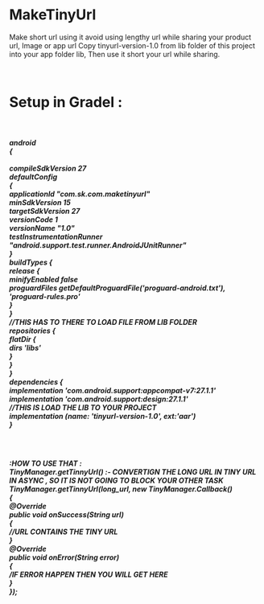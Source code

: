# MakeTinyUrl
<p>
 Make short url using it avoid using lengthy url while sharing your product url, Image or app url
Copy tinyurl-version-1.0 from lib folder of this project into your app folder lib,
Then use it short your url while sharing.
</p>
</br>
<p>
<h1>Setup in Gradel :</h1>
 </br>
</t><h5>android</br>{</br>
  </br>  </t>compileSdkVersion 27
  </br>  </t>defaultConfig </br>{</br>
       </t> applicationId "com.sk.com.maketinyurl"</br>
       </t> minSdkVersion 15</br>
       </t> targetSdkVersion 27</br>
       </t> versionCode 1</br>
       </t> versionName "1.0"</br>
       </t> testInstrumentationRunner "android.support.test.runner.AndroidJUnitRunner"</br>
  </t>  }</br>
   </t> buildTypes {</br>
     </t>   release {</br>
          </t>  minifyEnabled false</br>
         </t>   proguardFiles getDefaultProguardFile('proguard-android.txt'), 'proguard-rules.pro'</br>
      </t> </t> }</br>
  </t> </t> }</br>
//THIS HAS TO THERE TO LOAD FILE FROM LIB FOLDER</br>
    repositories {</br>
        flatDir {</br>
            dirs 'libs'</br>
        }</br>
    }</br>
}</br>
dependencies {</br>
    implementation 'com.android.support:appcompat-v7:27.1.1'</br>
    implementation 'com.android.support:design:27.1.1'</br>
    //THIS  IS LOAD THE LIB TO YOUR PROJECT</br>
    implementation (name: 'tinyurl-version-1.0', ext:'aar')</br>
}</br>
</p>
</h5>

<p></br>
<h5>:HOW TO USE THAT  :</br>
 TinyManager.getTinnyUrl() :- CONVERTIGN THE LONG URL IN TINY URL IN ASYNC , SO IT IS NOT GOING TO BLOCK YOUR OTHER TASK</br>
 TinyManager.getTinnyUrl(long_url, new TinyManager.Callback()</br>
        {</br>
            @Override</br>
            public void onSuccess(String url)</br>
            {</br>
              //URL CONTAINS THE TINY URL</br>
            }</br>
            @Override</br>
            public void onError(String error)</br>
            {</br>
      /IF ERROR HAPPEN THEN YOU WILL GET HERE</br>
            }</br>
        });</br>
     </p>   
        </h5>
        
        
        
